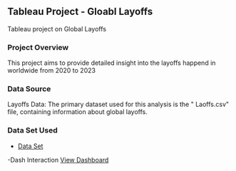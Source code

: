 ## Tableau Project - Gloabl Layoffs
Tableau project on Global Layoffs 

### Project Overview

This project aims to provide detailed insight into the layoffs happend in worldwide from 2020 to 2023

### Data Source

Layoffs Data: The primary dataset used for this analysis is the " Laoffs.csv" file, containing information about global layoffs.

### Data Set Used

- <a href="https://github.com/Prajna-adi/project.-tableau/blob/main/Tableau-layoffs.csv">Data Set</a>

-Dash Interaction <a href="https://github.com/Prajna-adi/project.-tableau/blob/main/Tableau%20Dashboard.png"> View Dashboard</a>
